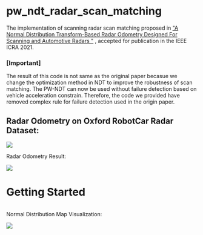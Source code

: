 # pw_ndt_radar_scan_matching

The implementation of scanning radar scan matching proposed in ["A Normal Distribution Transform-Based Radar Odometry Designed For Scanning and Automotive Radars
"](https://arxiv.org/abs/2103.07908) , accepted for publication in the IEEE ICRA 2021.

### [Important] 

The result of this code is not same as the original paper becasue we change the optimization method in NDT to improve the robustness of scan matching. The PW-NDT can now be used without failure detection based on vehicle acceleration constrain. Therefore, the code we provided have removed complex rule for failure detection used in the origin paper.

## Radar Odometry on Oxford RobotCar Radar Dataset:

![](img/scanning_ro.gif)

Radar Odometry Result:

![](img/scanning_ro.gif)

# Getting Started
```

```

Normal Distribution Map Visualization:

![](img/normal_distribution_map.gif)
